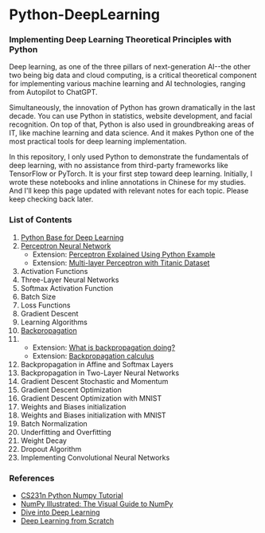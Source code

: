 # Python-DeepLearning
### Implementing Deep Learning Theoretical Principles with Python

Deep learning, as one of the three pillars of next-generation AI--the other two being big data and cloud computing, is a critical theoretical component for implementing various machine learning and AI technologies, ranging from Autopilot to ChatGPT. 

Simultaneously, the innovation of Python has grown dramatically in the last decade. You can use Python in statistics, website development, and facial recognition. On top of that, Python is also used in groundbreaking areas of IT, like machine learning and data science. And it makes Python one of the most practical tools for deep learning implementation.

In this repository, I only used Python to demonstrate the fundamentals of deep learning, with no assistance from third-party frameworks like TensorFlow or PyTorch. It is your first step toward deep learning. Initially, I wrote these notebooks and inline annotations in Chinese for my studies. And I'll keep this page updated with relevant notes for each topic. Please keep checking back later.

### List of Contents

1.	[Python Base for Deep Learning](./01.%20Python%20深度学习编程基础.ipynb)
2.	[Perceptron Neural Network](./02.%20感知机基础运算.ipynb)
    - Extension: [Perceptron Explained Using Python Example](https://dzone.com/articles/perceptron-explained-using-python-example-data-ana)
    - Extension: [Multi-layer Perceptron with Titanic Dataset](https://www.kaggle.com/code/androbomb/simple-nn-with-python-multi-layer-perceptron)
3.	Activation Functions
4.	Three-Layer Neural Networks
5.	Softmax Activation Function
6.	Batch Size
7.	Loss Functions
8.	Gradient Descent
9.	Learning Algorithms
10.	[Backpropagation](https://github.com/nigel327/Python-DeepLearning/blob/main/10.%20%E8%AF%AF%E5%B7%AE%E5%8F%8D%E5%90%91%E4%BC%A0%E6%92%AD%E6%B3%95.ipynb)
11.	 - Extension: [What is backpropagation doing?](https://www.3blue1brown.com/lessons/backpropagation)
     - Extension: [Backpropagation calculus](https://www.3blue1brown.com/lessons/backpropagation-calculus) 
12.	Backpropagation in Affine and Softmax Layers
13.	Backpropagation in Two-Layer Neural Networks
14.	Gradient Descent Stochastic and Momentum
15.	Gradient Descent Optimization
16.	Gradient Descent Optimization with MNIST
17.	Weights and Biases initialization
18.	Weights and Biases initialization with MNIST
19.	Batch Normalization
20.	Underfitting and Overfitting
21.	Weight Decay
22.	Dropout Algorithm
23.	Implementing Convolutional Neural Networks

### References
- [CS231n Python Numpy Tutorial](https://cs231n.github.io/python-numpy-tutorial/)
- [NumPy Illustrated: The Visual Guide to NumPy](https://medium.com/better-programming/numpy-illustrated-the-visual-guide-to-numpy-3b1d4976de1d)
- [Dive into Deep Learning](https://d2l.ai/)
- [Deep Learning from Scratch](https://github.com/oreilly-japan/deep-learning-from-scratch)
